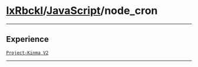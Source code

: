 # [lxRbckl](https://github.com/lxRbckl/lxRbckl/tree/main)/[JavaScript](https://github.com/lxRbckl/lxRbckl/tree/main/JavaScript)/node_cron

---



## Experience


[`Project-Kinma V2`](https://github.com/lxRbckl/Project-Kinma/blob/V2/README.md)




---